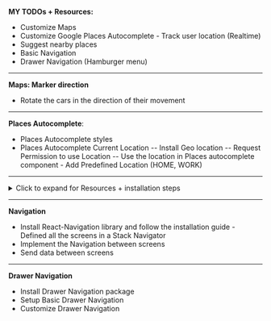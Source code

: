 <b>MY TODOs + Resources:</b>

- Customize Maps
- Customize Google Places Autocomplete - Track user location (Realtime)
- Suggest nearby places
- Basic Navigation
- Drawer Navigation (Hamburger menu)

<hr>

<b>Maps: Marker direction</b>

- Rotate the cars in the direction of their movement

<hr>

<b>Places Autocomplete</b>:

- Places Autocomplete styles
- Places Autocomplete Current Location
-- Install Geo location
-- Request Permission to use Location
-- Use the location in Places autocomplete component - Add Predefined Location (HOME, WORK)
<hr>
<details>
  <summary>Click to expand for Resources + installation steps</summary>
<b>Resources:</b>

([React Native Google Places Library Autocomplete](https://github.com/FaridSafi/react-native-google-places-autocomplete/blob/master/README.md))

```
npm install @react-native-community/geolocation --save
// Library installation
```

- Enable Google Places API Web Service + [Google Places API keys](https://developers.google.com/places/documentation/)

- Enable Billing for the project to the account

```
npx pod-install
// Once library and API are enabled, install pods
```

</details>

<hr>
<b> Navigation</b>

- Install React-Navigation library and follow the installation guide - Defined all the screens in a Stack Navigator
- Implement the Navigation between screens
- Send data between screens
<hr>
<b> Drawer Navigation </b>

- Install Drawer Navigation package
- Setup Basic Drawer Navigation
- Customize Drawer Navigation
